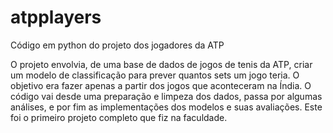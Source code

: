 # atpplayers
Código em python do projeto dos jogadores da ATP

O projeto envolvia, de uma base de dados de jogos de tenis da ATP, criar um modelo de classificação para prever quantos sets um jogo teria.
O objetivo era fazer apenas a partir dos jogos que aconteceram na Índia. 
O código vai desde uma preparação e limpeza dos dados, passa por algumas análises, e por fim as implementações dos modelos e suas avaliações. 
Este foi o primeiro projeto completo que fiz na faculdade. 



